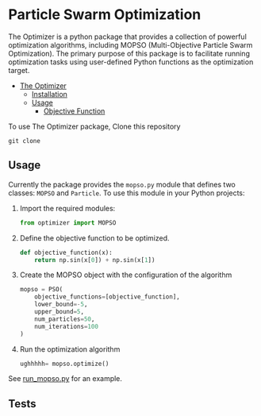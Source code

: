 # Particle Swarm Optimization

The Optimizer is a python package that provides a collection of powerful optimization algorithms, including MOPSO (Multi-Objective Particle Swarm Optimization). The primary purpose of this package is to facilitate running optimization tasks using user-defined Python functions as the optimization target.

- [The Optimizer](#the-optimizer)
  - [Installation](#installation)
  - [Usage](#usage)
    - [Objective Function](#objective-function)

To use The Optimizer package, Clone this repository

```
git clone 
```

## Usage

Currently the package provides the `mopso.py` module that defines two classes: `MOPSO` and `Particle`. To use this module in your Python projects:

1. Import the required modules:
   
   ```python
   from optimizer import MOPSO
   ```

2. Define the objective function to be optimized.
   
   ```python
   def objective_function(x):
       return np.sin(x[0]) + np.sin(x[1])
   ```

3. Create the MOPSO object with the configuration of the algorithm
   
   ```python
   mopso = PSO(
       objective_functions=[objective_function],
       lower_bound=-5,
       upper_bound=5,
       num_particles=50,
       num_iterations=100
   )
   ```

4. Run the optimization algorithm
   
   ```python
   ughhhhh= mopso.optimize()
   ```

See [run_mopso.py](example/run_mopso.py) for an example.

## Tests
